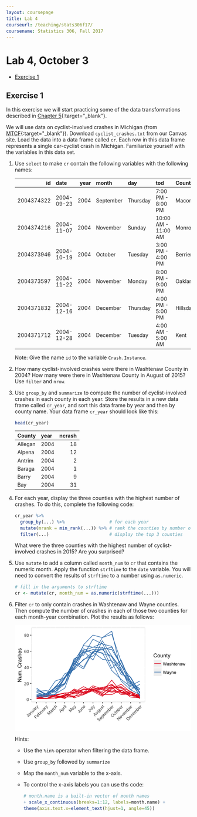 ```yaml
---
layout: coursepage
title: Lab 4
courseurl: /teaching/stats306f17/
coursename: Statistics 306, Fall 2017
---
```


# Lab 4, October 3

-   [Exercise 1](#exercise-1)

## Exercise 1

In this exercise we will start practicing some of the data transformations described in [Chapter 5](http://r4ds.had.co.nz/transform.html){:target="_blank"}.

We will use data on cyclist-involved crashes in Michigan (from [MTCF](https://www.michigantrafficcrashfacts.org/){:target="_blank"}). Download `cyclist_crashes.txt` from our Canvas site. Load the data into a data frame called `cr`. Each row in this data frame represents a single car-cyclist crash in Michigan. Familiarize yourself with the variables in this data set.

1.  Use `select` to make `cr` contain the following variables with the following names:

    |         id|date       | year|month     |day      |tod                 |County    |city                             |worst.injury                 |
    |----------:|:----------|----:|:---------|:--------|:-------------------|:---------|:--------------------------------|:----------------------------|
    | 2004374322|2004-09-23 | 2004|September |Thursday |7:00 PM - 8:00 PM   |Macomb    |Macomb County: Roseville         |Fatal                        |
    | 2004374216|2004-11-07 | 2004|November  |Sunday   |10:00 AM - 11:00 AM |Monroe    |Monroe County: Lasalle Twp.      |Fatal                        |
    | 2004373946|2004-10-19 | 2004|October   |Tuesday  |3:00 PM - 4:00 PM   |Berrien   |Berrien County: Lincoln Twp.     |B - nonincapacitating injury |
    | 2004373597|2004-11-22 | 2004|November  |Monday   |8:00 PM - 9:00 PM   |Oakland   |Oakland County: Hazel Park       |A - incapacitating injury    |
    | 2004371832|2004-12-16 | 2004|December  |Thursday |4:00 PM - 5:00 PM   |Hillsdale |Hillsdale County: Hillsdale Twp. |B - nonincapacitating injury |
    | 2004371712|2004-12-28 | 2004|December  |Tuesday  |4:00 AM - 5:00 AM   |Kent      |Kent County: Wyoming             |A - incapacitating injury    |
        
    Note: Give the name `id` to the variable `Crash.Instance`.

2.  How many cyclist-involved crashes were there in Washtenaw County in 2004? How many were there in Washtenaw County in August of 2015? Use `filter` and `nrow`.

3.  Use `group_by` and `summarize` to compute the number of cyclist-involved crashes in each county in each year. Store the results in a new data frame called `cr_year`, and sort this data frame by year and then by county name. Your data frame `cr_year` should look like this:

    ```r
    head(cr_year)
    ```
    
    | County  |  year|  ncrash|
    |:--------|:----|---:|
    | Allegan |  2004|      18|
    | Alpena  |  2004|      12|
    | Antrim  |  2004|       2|
    | Baraga  |  2004|       1|
    | Barry   |  2004|       9|
    | Bay     |  2004|      31|

4.  For each year, display the three counties with the highest number of crashes. To do this, complete the following code:

    ``` r
    cr_year %>%
      group_by(...) %>%                 # for each year
      mutate(mrank = min_rank(...)) %>% # rank the counties by number of crashes
      filter(...)                       # display the top 3 counties
    ```

    What were the three counties with the highest number of cyclist-involved crashes in 2015? Are you surprised?

5. Use `mutate` to add a column called `month_num` to `cr` that contains the numeric month. Apply the function `strftime` to the `date` variable. You will need to convert the results of `strftime` to a number using `as.numeric`. 
    ``` r
    # fill in the arguments to strftime
    cr <- mutate(cr, month_num = as.numeric(strftime(...))) 
    ```

6. Filter `cr` to only contain crashes in Washtenaw and Wayne counties. Then compute the number of crashes in each of those two counties for each month-year combination. Plot the results as follows:
    
    <img src="wash-wayne-1.png" align="center">
    
    Hints:
      - Use the `%in%` operator when filtering the data frame.
      - Use `group_by` followed by `summarize`
      - Map the `month_num` variable to the x-axis.
      - To control the x-axis labels you can use ths code:
      
         ``` r  
         # month.name is a built-in vector of month names
         + scale_x_continuous(breaks=1:12, labels=month.name) +
         theme(axis.text.x=element_text(hjust=1, angle=45))
	 ```

